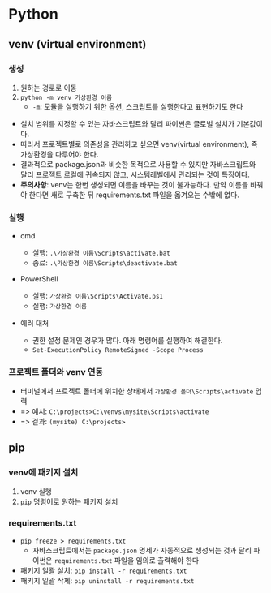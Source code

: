# Python
## venv (virtual environment)
### 생성
1. 원하는 경로로 이동
2. `python -m venv 가상환경 이름`
   - `-m`: 모듈을 실행하기 위한 옵션, 스크립트를 실행한다고 표현하기도 한다
- 설치 범위를 지정할 수 있는 자바스크립트와 달리 파이썬은 글로벌 설치가 기본값이다. 
- 따라서 프로젝트별로 의존성을 관리하고 싶으면 venv(virtual environment), 즉 가상환경을 다루어야 한다.
- 결과적으로 package.json과 비슷한 목적으로 사용할 수 있지만 자바스크립트와 달리 프로젝트 로컬에 귀속되지 않고, 시스템레벨에서 관리되는 것이 특징이다.
- **주의사항**: venv는 한번 생성되면 이름을 바꾸는 것이 불가능하다. 만약 이름을 바꿔야 한다면 새로 구축한 뒤 requirements.txt 파일을 옮겨오는 수밖에 없다.

### 실행
- cmd
  - 실행: `.\가상환경 이름\Scripts\activate.bat`
  - 종료: `.\가상환경 이름\Scripts\deactivate.bat`

- PowerShell
  - 실행: `가상환경 이름\Scripts\Activate.ps1`
  - 실행: `가상환경 이름`

- 에러 대처
  - 권한 설정 문제인 경우가 많다. 아래 명령어를 실행하여 해결한다.
  - `Set-ExecutionPolicy RemoteSigned -Scope Process`

### 프로젝트 폴더와 venv 연동
- 터미널에서 프로젝트 폴더에 위치한 상태에서 `가상환경 폴더\Scripts\activate` 입력
- => 예시: `C:\projects>C:\venvs\mysite\Scripts\activate`
- => 결과: `(mysite) C:\projects>`

## pip
### venv에 패키지 설치
1. venv 실행
2. `pip` 명령어로 원하는 패키지 설치

### requirements.txt
- `pip freeze > requirements.txt`
  - 자바스크립트에서는 `package.json` 명세가 자동적으로 생성되는 것과 달리 파이썬은 `requirements.txt` 파일을 임의로 출력해야 한다
- 패키지 일괄 설치: `pip install -r requirements.txt`
- 패키지 일괄 삭제: `pip uninstall -r requirements.txt`
